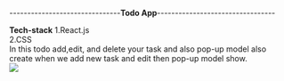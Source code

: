-------------------------------**Todo App**---------------------------------

**Tech-stack**
1.React.js
<br/>
2.CSS
<br/>
In this todo add,edit, and delete your task and also pop-up model also create when we add new task and edit then pop-up model show.   
<img src="(https://github.com/mdjawedh022/personal_repo/assets/107981893/07305f98-b934-4ce9-90a4-3a76b47f68ff"/> 